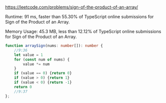 https://leetcode.com/problems/sign-of-the-product-of-an-array/


Runtime: 91 ms, faster than 55.30% of TypeScript online submissions for Sign of the Product of an Array.

Memory Usage: 45.3 MB, less than 12.12% of TypeScript online submissions for Sign of the Product of an Array.


```typescript
function arraySign(nums: number[]): number {
    //9:36
    let value = 1
    for (const num of nums) {
        value *= num
    }
    if (value == 0) {return 0}
    if (value > 0) {return 1}
    if (value < 0) {return -1}
    return 0
    //9:37
};
```
